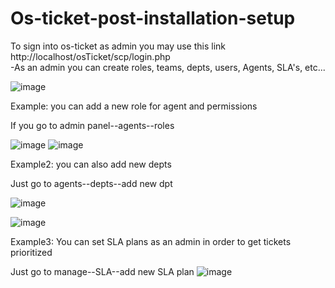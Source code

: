 # Os-ticket-post-installation-setup

To sign into os-ticket as admin you may use this link  http://localhost/osTicket/scp/login.php  
-As an admin you can create roles, teams, depts, users, Agents, SLA's, etc...

![image](https://github.com/bozuna92/Os-ticket-post-installation-setup/assets/155588954/91e30ea2-e484-44ba-b5d8-3e2f5f887613)

Example:
you can add a new role for agent and permissions

If you go to admin panel--agents--roles



![image](https://github.com/bozuna92/Os-ticket-post-installation-setup/assets/155588954/0067934b-c16c-4aaf-8cf1-ed3600952300)
![image](https://github.com/bozuna92/Os-ticket-post-installation-setup/assets/155588954/34e75940-c9f7-490a-93dd-be637ec6dd54)



Example2:
you can also add new depts 

Just go to agents--depts--add new dpt

![image](https://github.com/bozuna92/Os-ticket-post-installation-setup/assets/155588954/74ff2497-90a9-4984-82e7-24c3d8c20dfc)

![image](https://github.com/bozuna92/Os-ticket-post-installation-setup/assets/155588954/2b05cf3a-beb0-4973-b90e-3d7bdabd4551)

Example3:
You can set SLA plans as an admin in order to get tickets prioritized

Just go to manage--SLA--add new SLA plan
![image](https://github.com/bozuna92/Os-ticket-post-installation-setup/assets/155588954/ea339af3-2456-44c9-88f2-1320230cca7b)














